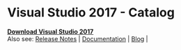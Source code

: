 # Visual Studio 2017 - Catalog
[**Download Visual Studio 2017**](https://www.visualstudio.com/vs/whatsnew/)
<br>
Also see: [Release Notes](https://www.visualstudio.com/en-us/news/releasenotes/vs2017-relnotes)  | [Documentation](https://docs.microsoft.com/en-us/visualstudio/) | [Blog](https://blogs.msdn.microsoft.com/visualstudio/) |
 
